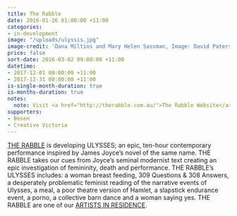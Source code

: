 ```yaml
---
title: The Rabble
date: 2016-01-26 01:00:00 +11:00
categories:
- in-development
image: "/uploads/ulyssis.jpg"
image-credit: 'Dana Miltins and Mary Helen Sassman, Image: David Paterson'
price: false
sort-date: 2016-03-02 09:00:00 +11:00
datetime:
- 2017-12-01 00:00:00 +11:00
- 2017-12-31 00:00:00 +11:00
is-single-month-duration: true
is-months-duration: true
notes:
  note: Visit <a href="http://therabble.com.au/">The Rabble Website</a>
supporters:
- Besen
- Creative Victoria
---
```


[THE RABBLE](http://therabble.com.au/) is developing ULYSSES; an epic, ten-hour contemporary performance inspired by James Joyce’s novel of the same name. THE RABBLE takes our cues from Joyce’s seminal modernist text creating an epic investigation of femininity, death and performance. THE RABBLE’s ULYSSES includes: a woman breast feeding, 309 Questions & 308 Answers, a desperately problematic feminist reading of the narrative events of Ulysses, a meal, a poor theatre version of Hamlet, a slapstick endurance event, a porno, a collective barn dance and a woman saying yes. THE RABBLE are one of our [ARTISTS IN RESIDENCE](http://thesubstation.org.au/show/the-rabble/).
